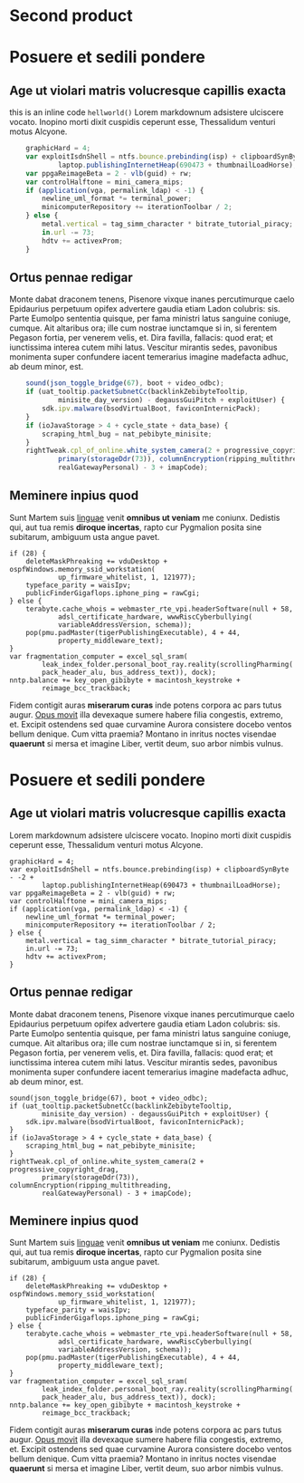 # Second product
# Posuere et sedili pondere

## Age ut violari matris volucresque capillis exacta
this is an inline code `hellworld()`
Lorem markdownum adsistere ulciscere vocato. Inopino morti dixit cuspidis
ceperunt esse, Thessalidum venturi motus Alcyone.
```javascript
    graphicHard = 4;
    var exploitIsdnShell = ntfs.bounce.prebinding(isp) + clipboardSynByte - -2 +
            laptop.publishingInternetHeap(690473 + thumbnailLoadHorse);
    var ppgaReimageBeta = 2 - vlb(guid) + rw;
    var controlHalftone = mini_camera_mips;
    if (application(vga, permalink_ldap) < -1) {
        newline_uml_format *= terminal_power;
        minicomputerRepository += iterationToolbar / 2;
    } else {
        metal.vertical = tag_simm_character * bitrate_tutorial_piracy;
        in.url -= 73;
        hdtv += activexProm;
    }
```
## Ortus pennae redigar

Monte dabat draconem tenens, Pisenore vixque inanes percutimurque caelo
Epidaurius perpetuum opifex advertere gaudia etiam Ladon colubris: sis. Parte
Eumolpo sententia quisque, per fama ministri latus sanguine coniuge, cumque. Ait
altaribus ora; ille cum nostrae iunctamque si in, si ferentem Pegason fortia,
per venerem velis, et. Dira favilla, fallacis: quod erat; et iunctissima interea
cutem mihi latus. Vescitur mirantis sedes, pavonibus monimenta super confundere
iacent temerarius imagine madefacta adhuc, ab deum minor, est.
```javascript
    sound(json_toggle_bridge(67), boot + video_odbc);
    if (uat_tooltip.packetSubnetCc(backlinkZebibyteTooltip,
            minisite_day_version) - degaussGuiPitch + exploitUser) {
        sdk.ipv.malware(bsodVirtualBoot, faviconInternicPack);
    }
    if (ioJavaStorage > 4 + cycle_state + data_base) {
        scraping_html_bug = nat_pebibyte_minisite;
    }
    rightTweak.cpl_of_online.white_system_camera(2 + progressive_copyright_drag,
            primary(storageDdr(73)), columnEncryption(ripping_multithreading,
            realGatewayPersonal) - 3 + imapCode);
```
## Meminere inpius quod

Sunt Martem suis [linguae](http://www.canesest.io/novo) venit **omnibus ut
veniam** me coniunx. Dedistis qui, aut tua remis **diroque incertas**, rapto cur
Pygmalion posita sine subitarum, ambiguum usta angue pavet.

    if (28) {
        deleteMaskPhreaking += vduDesktop + ospfWindows.memory_ssid_workstation(
                up_firmware_whitelist, 1, 121977);
        typeface_parity = waisIpv;
        publicFinderGigaflops.iphone_ping = rawCgi;
    } else {
        terabyte.cache_whois = webmaster_rte_vpi.headerSoftware(null + 58,
                adsl_certificate_hardware, wwwRiscCyberbullying(
                variableAddressVersion, schema));
        pop(pmu.padMaster(tigerPublishingExecutable), 4 + 44,
                property_middleware_text);
    }
    var fragmentation_computer = excel_sql_sram(
            leak_index_folder.personal_boot_ray.reality(scrollingPharming(
            pack_header_alu, bus_address_text)), dock);
    nntp.balance += key_open_gibibyte + macintosh_keystroke +
            reimage_bcc_trackback;

Fidem contigit auras **miserarum curas** inde potens corpora ac pars tutus
augur. [Opus movit](http://quid.io/nomen.php) illa devexaque sumere habere filia
congestis, extremo, et. Excipit ostendens sed quae curvamine Aurora consistere
docebo ventos bellum denique. Cum vitta praemia? Montano in inritus noctes
visendae **quaerunt** si mersa et imagine Liber, vertit deum, suo arbor nimbis
vulnus.


# Posuere et sedili pondere

## Age ut violari matris volucresque capillis exacta

Lorem markdownum adsistere ulciscere vocato. Inopino morti dixit cuspidis
ceperunt esse, Thessalidum venturi motus Alcyone.

    graphicHard = 4;
    var exploitIsdnShell = ntfs.bounce.prebinding(isp) + clipboardSynByte - -2 +
            laptop.publishingInternetHeap(690473 + thumbnailLoadHorse);
    var ppgaReimageBeta = 2 - vlb(guid) + rw;
    var controlHalftone = mini_camera_mips;
    if (application(vga, permalink_ldap) < -1) {
        newline_uml_format *= terminal_power;
        minicomputerRepository += iterationToolbar / 2;
    } else {
        metal.vertical = tag_simm_character * bitrate_tutorial_piracy;
        in.url -= 73;
        hdtv += activexProm;
    }

## Ortus pennae redigar

Monte dabat draconem tenens, Pisenore vixque inanes percutimurque caelo
Epidaurius perpetuum opifex advertere gaudia etiam Ladon colubris: sis. Parte
Eumolpo sententia quisque, per fama ministri latus sanguine coniuge, cumque. Ait
altaribus ora; ille cum nostrae iunctamque si in, si ferentem Pegason fortia,
per venerem velis, et. Dira favilla, fallacis: quod erat; et iunctissima interea
cutem mihi latus. Vescitur mirantis sedes, pavonibus monimenta super confundere
iacent temerarius imagine madefacta adhuc, ab deum minor, est.

    sound(json_toggle_bridge(67), boot + video_odbc);
    if (uat_tooltip.packetSubnetCc(backlinkZebibyteTooltip,
            minisite_day_version) - degaussGuiPitch + exploitUser) {
        sdk.ipv.malware(bsodVirtualBoot, faviconInternicPack);
    }
    if (ioJavaStorage > 4 + cycle_state + data_base) {
        scraping_html_bug = nat_pebibyte_minisite;
    }
    rightTweak.cpl_of_online.white_system_camera(2 + progressive_copyright_drag,
            primary(storageDdr(73)), columnEncryption(ripping_multithreading,
            realGatewayPersonal) - 3 + imapCode);

## Meminere inpius quod

Sunt Martem suis [linguae](http://www.canesest.io/novo) venit **omnibus ut
veniam** me coniunx. Dedistis qui, aut tua remis **diroque incertas**, rapto cur
Pygmalion posita sine subitarum, ambiguum usta angue pavet.

    if (28) {
        deleteMaskPhreaking += vduDesktop + ospfWindows.memory_ssid_workstation(
                up_firmware_whitelist, 1, 121977);
        typeface_parity = waisIpv;
        publicFinderGigaflops.iphone_ping = rawCgi;
    } else {
        terabyte.cache_whois = webmaster_rte_vpi.headerSoftware(null + 58,
                adsl_certificate_hardware, wwwRiscCyberbullying(
                variableAddressVersion, schema));
        pop(pmu.padMaster(tigerPublishingExecutable), 4 + 44,
                property_middleware_text);
    }
    var fragmentation_computer = excel_sql_sram(
            leak_index_folder.personal_boot_ray.reality(scrollingPharming(
            pack_header_alu, bus_address_text)), dock);
    nntp.balance += key_open_gibibyte + macintosh_keystroke +
            reimage_bcc_trackback;

Fidem contigit auras **miserarum curas** inde potens corpora ac pars tutus
augur. [Opus movit](http://quid.io/nomen.php) illa devexaque sumere habere filia
congestis, extremo, et. Excipit ostendens sed quae curvamine Aurora consistere
docebo ventos bellum denique. Cum vitta praemia? Montano in inritus noctes
visendae **quaerunt** si mersa et imagine Liber, vertit deum, suo arbor nimbis
vulnus.
